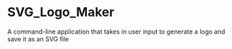# SVG_Logo_Maker
A command-line application that takes in user input to generate a logo and save it as an SVG file
